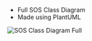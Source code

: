 - Full SOS Class Diagram
- Made using PlantUML

![SOS Class Diagram Full](https://github.com/user-attachments/assets/bc614d67-0e1a-447f-9b0b-9b73802dfbe1)
